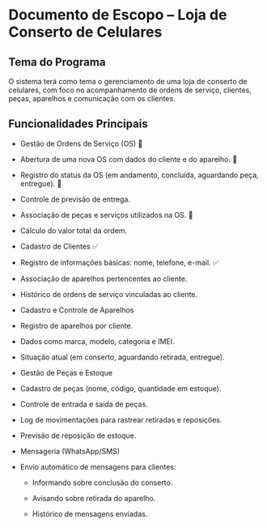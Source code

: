 # Documento de Escopo – Loja de Conserto de Celulares
## Tema do Programa

O sistema terá como tema o gerenciamento de uma loja de conserto de celulares, com foco no acompanhamento de ordens de serviço, clientes, peças, aparelhos e comunicação com os clientes.

## Funcionalidades Principais

- Gestão de Ordens de Serviço (OS) 🚧

- Abertura de uma nova OS com dados do cliente e do aparelho. 🚧

- Registro do status da OS (em andamento, concluída, aguardando peça, entregue). 🚧

- Controle de previsão de entrega.

- Associação de peças e serviços utilizados na OS. 🚧

- Cálculo do valor total da ordem.

- Cadastro de Clientes ✅

- Registro de informações básicas: nome, telefone, e-mail. ✅

- Associação de aparelhos pertencentes ao cliente.

- Histórico de ordens de serviço vinculadas ao cliente.

- Cadastro e Controle de Aparelhos

- Registro de aparelhos por cliente.

- Dados como marca, modelo, categoria e IMEI.

- Situação atual (em conserto, aguardando retirada, entregue).

- Gestão de Peças e Estoque

- Cadastro de peças (nome, código, quantidade em estoque).

- Controle de entrada e saída de peças.

- Log de movimentações para rastrear retiradas e reposições.

- Previsão de reposição de estoque.

- Mensageria (WhatsApp/SMS)

- Envio automático de mensagens para clientes:
    - Informando sobre conclusão do conserto.

    - Avisando sobre retirada do aparelho.

    - Histórico de mensagens enviadas.
